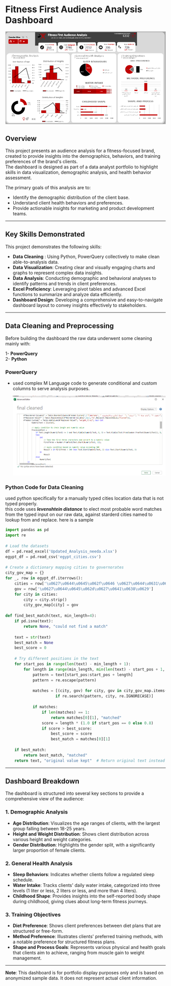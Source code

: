 
# Fitness First Audience Analysis Dashboard
![Fitness First Audience Analysis Dashboard](./Dashboard.png)

## Overview

This project presents an audience analysis for a fitness-focused brand, created to provide insights into the demographics, behaviors, and training preferences of the brand's clients.  
The dashboard is designed as part of a data analyst portfolio to highlight skills in data visualization, demographic analysis, and health behavior assessment.

The primary goals of this analysis are to:
- Identify the demographic distribution of the client base.
- Understand client health behaviors and preferences.
- Provide actionable insights for marketing and product development teams.

---
## Key Skills Demonstrated

This project demonstrates the following skills:
- **Data Cleaning** : Using Python, PowerQuery collectively to make clean able-to-analysis data. 
- **Data Visualization**: Creating clear and visually engaging charts and graphs to represent complex data insights.
- **Data Analysis**: Conducting demographic and behavioral analyses to identify patterns and trends in client preferences.
- **Excel Proficiency**: Leveraging pivot tables and advanced Excel functions to summarize and analyze data efficiently.
- **Dashboard Design**: Developing a comprehensive and easy-to-navigate dashboard layout to convey insights effectively to stakeholders.

---

## Data Cleaning and Preprocessing
Before building the dashboard the raw data underwent some cleaning mainly with:  

1- **PowerQuery**  
2- **Python** 


### PowerQuery
- used complex M Language code to generate conditional and custom columns to serve analysis purposes.
  
  ![powerquiry](./power%20query.png)

### Python Code for Data Cleaning

used python specifically for a manually typed cities location data that is not typed properly.    
this code uses ***levenshtein distance*** to elect most probable word matches from the typed input on our raw data, against starderd cities named to lookup from and replace. here is a sample 
```python
import pandas as pd
import re

# Load the datasets
df = pd.read_excel('Updated_Analysis_needa.xlsx')
egypt_df = pd.read_csv('egypt_cities.csv')

# Create a dictionary mapping cities to governorates
city_gov_map = {}
for _, row in egypt_df.iterrows():
    cities = row['\u0627\u0644\u0645\u062f\u0646 \u0627\u0644\u0631\u0626\u064a\u0633\u064a\u0629'].split('\u060c')
    gov = row['\u0627\u0644\u0645\u062d\u0627\u0641\u0638\u0629']
    for city in cities:
        city = city.strip()
        city_gov_map[city] = gov

def find_best_match(text, min_length=4):
    if pd.isna(text):
        return None, "could not find a match"
    
    text = str(text)
    best_match = None
    best_score = 0
    
    # Try different positions in the text
    for start_pos in range(len(text) - min_length + 1):
        for length in range(min_length, min(len(text) - start_pos + 1, 15)):
            pattern = text[start_pos:start_pos + length]
            pattern = re.escape(pattern)
            
            matches = [(city, gov) for city, gov in city_gov_map.items() 
                      if re.search(pattern, city, re.IGNORECASE)]
            
            if matches:
                if len(matches) == 1:
                    return matches[0][1], "matched"
                score = length * (1.0 if start_pos == 0 else 0.8)
                if score > best_score:
                    best_score = score
                    best_match = matches[0][1]
    
    if best_match:
        return best_match, "matched"
    return text, "original value kept"  # Return original text instead of None

```
---
## Dashboard Breakdown

The dashboard is structured into several key sections to provide a comprehensive view of the audience:

### 1. **Demographic Analysis**
   - **Age Distribution**: Visualizes the age ranges of clients, with the largest group falling between 18-25 years.
   - **Height and Weight Distribution**: Shows client distribution across various height and weight categories.
   - **Gender Distribution**: Highlights the gender split, with a significantly larger proportion of female clients.

### 2. **General Health Analysis**
   - **Sleep Behaviors**: Indicates whether clients follow a regulated sleep schedule.
   - **Water Intake**: Tracks clients' daily water intake, categorized into three levels (1 liter or less, 2 liters or less, and more than 4 liters).
   - **Childhood Shape**: Provides insights into the self-reported body shape during childhood, giving clues about long-term fitness journeys.

### 3. **Training Objectives**
   - **Diet Preference**: Shows client preferences between diet plans that are structured or free-form.
   - **Method Preference**: Illustrates clients' preferred training methods, with a notable preference for structured fitness plans.
   - **Shape and Process Goals**: Represents various physical and health goals that clients aim to achieve, ranging from muscle gain to weight management.

---

**Note**: This dashboard is for portfolio display purposes only and is based on anonymized sample data. It does not represent actual client information.




